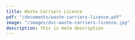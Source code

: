 ```yaml
---
title: Waste Carriers Licence
pdf: "/documents/waste-carriers-licence.pdf"
image: "/images/doc-waste-carriers-licence.jpg"
description: this is meta description
---
```

